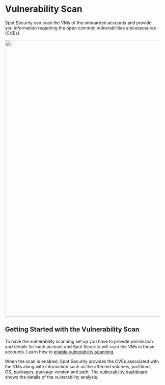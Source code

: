 # Vulnerability Scan

Spot Security can scan the VMs of the onboarded accounts and provide you information regarding the open common vulnerabilities and exposures (CVEs). 

<img width="900" src="https://github.com/user-attachments/assets/0e21b6bf-b2b6-4aaa-97c7-07caf0b64a4e">


## Getting Started with the Vulnerability Scan

To have the vulnerability scanning set up you have to provide permission and details for each account and Spot Security will scan the VMs in those accounts. Learn how to [enable vulnerability scanning](spot-security/features/vulnerability/configure).   

When the scan is enabled, Spot Security provides the CVEs associated with the VMs along with information such as the affected volumes, partitions, OS, packages, package version and path. The [vulnerability dashboard](spot-security/features/vulnerability/dashboard) shows the details of the vulnerability analysis.  
